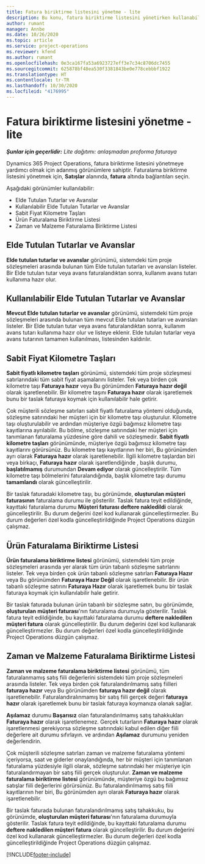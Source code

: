 ```yaml
---
title: Fatura biriktirme listesini yönetme - lite
description: Bu konu, fatura biriktirme listesini yönetirken kullanabileceğiniz çeşitli görünümler hakkında bilgi sağlar.
author: rumant
manager: Annbe
ms.date: 10/26/2020
ms.topic: article
ms.service: project-operations
ms.reviewer: kfend
ms.author: rumant
ms.openlocfilehash: 0e3ca167fa53a6923727eff3e7c34c8706dc7455
ms.sourcegitcommit: 625878bf48ea530f3381843be0e778cebbbf1922
ms.translationtype: HT
ms.contentlocale: tr-TR
ms.lasthandoff: 10/30/2020
ms.locfileid: "4176995"
---
```

# <a name="manage-the-billing-backlog---lite"></a>Fatura biriktirme listesini yönetme - lite

_**Şunlar için geçerlidir:** Lite dağıtımı: anlaşmadan proforma faturaya_

Dynamics 365 Project Operations, fatura biriktirme listesini yönetmeye yardımcı olmak için adanmış görünümlere sahiptir. Faturalama biriktirme listesini yönetmek için, **Satışlar** alanında, **fatura** altında bağlantıları seçin. 

Aşağıdaki görünümler kullanılabilir:

- Elde Tutulan Tutarlar ve Avanslar
- Kullanılabilir Elde Tutulan Tutarlar ve Avanslar
- Sabit Fiyat Kilometre Taşları
- Ürün Faturalama Biriktirme Listesi
- Zaman ve Malzeme Faturalama Biriktirme Listesi

## <a name="retainers-and-advances"></a>Elde Tutulan Tutarlar ve Avanslar

**Elde tutulan tutarlar ve avanslar** görünümü, sistemdeki tüm proje sözleşmeleri arasında bulunan tüm Elde tutulan tutarları ve avansları listeler. Bir Elde tutulan tutar veya avans faturalandıktan sonra, kullanım avans tutarı kullanıma hazır olur.

## <a name="available-retainers-and-advances"></a>Kullanılabilir Elde Tutulan Tutarlar ve Avanslar

**Mevcut Elde tutulan tutarlar ve avanslar** görünümü, sistemdeki tüm proje sözleşmeleri arasında bulunan tüm mevcut Elde tutulan tutarları ve avansları listeler. Bir Elde tutulan tutar veya avans faturalandıktan sonra, kullanım avans tutarı kullanıma hazır olur ve listeye eklenir. Elde tutulan tutarlar veya avans tutarının tamamen kullanılması, listesinden kaldırılır.

## <a name="fixed-price-milestones"></a>Sabit Fiyat Kilometre Taşları

**Sabit fiyatlı kilometre taşları** görünümü, sistemdeki tüm proje sözleşmesi satırlarındaki tüm sabit fiyat aşamalarını listeler. Tek veya birden çok kilometre taşı **Faturaya hazır** veya Bu görünümden **Faturaya hazır değil** olarak işaretlenebilir. Bir kilometre taşını **Faturaya hazır** olarak işaretlemek bunu bir taslak faturaya koymak için kullanılabilir hale getirir.

Çok müşterili sözleşme satırları sabit fiyatlı faturalama yöntemi olduğunda, sözleşme satırındaki her müşteri için bir kilometre taşı oluşturulur. Kilometre taşı oluşturulabilir ve ardından müşteriye özgü bağımsız kilometre taşı kayıtlarına ayrılabilir. Bu bölme, sözleşme satırındaki her müşteri için tanımlanan faturalama yüzdesine göre dahili ve sözleşmedir. **Sabit fiyatlı kilometre taşları** görünümünde, müşteriye özgü bağımsız kilometre taşı kayıtlarını görürsünüz. Bu kilometre taşı kayıtlarının her biri, Bu görünümden ayrı olarak **Faturaya hazır** olarak işaretlenebilir. İlgili kilometre taşlardan biri veya birkaçı, **Faturaya hazır** olarak işaretlendiğinde , başlık durumu, **başlatılmamış** durumundan **Devam ediyor** olarak güncelleştirilir. Tüm kilometre taşı bölmelerini faturalandığında, başlık kilometre taşı durumu **tamamlandı** olarak güncelleştirilir.

Bir taslak faturadaki kilometre taşı, bu görünümde, **oluşturulan müşteri faturasının** faturalama durumu ile gösterilir. Taslak fatura teyit edildiğinde, kayıttaki faturalama durumu **Müşteri faturası deftere nakledildi** olarak güncelleştirilir. Bu durum değerini özel kod kullanarak güncelleştirmezler. Bu durum değerleri özel kodla güncelleştirildiğinde Project Operations düzgün çalışmaz.

## <a name="product-billing-backlog"></a>Ürün Faturalama Biriktirme Listesi

**Ürün faturalama biriktirme listesi** görünümü, sistemdeki tüm proje sözleşmeleri arasında yer alarak tüm ürün tabanlı sözleşme satırlarını listeler. Tek veya birden çok ürün tabanlı sözleşme satırları **Faturaya Hazır** veya Bu görünümden **Faturaya Hazır Değil** olarak işaretlenebilir. Bir ürün tabanlı sözleşme satırını **Faturaya Hazır** olarak işaretlemek bunu bir taslak faturaya koymak için kullanılabilir hale getirir.

Bir taslak faturada bulunan ürün tabanlı bir sözleşme satırı, bu görünümde, **oluşturulan müşteri faturası**'nın faturalama durumuyla gösterilir. Taslak fatura teyit edildiğinde, bu kayıttaki faturalama durumu **deftere nakledilen müşteri fatura** olarak güncelleştirilir. Bu durum değerini özel kod kullanarak güncelleştirmezler. Bu durum değerleri özel kodla güncelleştirildiğinde Project Operations düzgün çalışmaz.

## <a name="time-and-material-billing-backlog"></a>Zaman ve Malzeme Faturalama Biriktirme Listesi

**Zaman ve malzeme faturalama biriktirme listesi** görünümü, tüm faturalanmamış satış fiili değerlerini sistemdeki tüm proje sözleşmeleri arasında listeler. Tek veya birden çok faturalandırılmamış satış fiilleri **faturaya hazır** veya Bu görünümden **faturaya hazır değil** olarak işaretlenebilir. Faturalandıralınmamış bir satış fiili gerçek değeri **faturaya hazır** olarak işaretlemek bunu bir taslak faturaya koymanıza olanak sağlar.

**Aşılamaz** durumu **Başarısız** olan faturalandırılmamış satış tahakkukları **Faturaya hazır** olarak işaretlenemez. Gerçek tutarların **Faturaya hazır** olarak işaretlenmesi gerekiyorsa sözleşme satırındaki kabul edilen diğer fiili değerlere ait durumu sıfırlayın. ve ardından **Aşılamaz** durumunu yeniden değerlendirin.

Çok müşterili sözleşme satırları zaman ve malzeme faturalama yöntemi içeriyorsa, saat ve giderler onaylandığında, her bir müşteri için tanımlanan faturalama yüzdesiyle ilgili olarak, sözleşme satırındaki her müşteriye için faturalandırmayan bir satış fiili gerçek oluşturulur. **Zaman ve malzeme faturalama biriktirme listesi** görünümünde, müşteriye özgü bu bağımsız satışlar fiili değerlerini görürsünüz. Bu faturalandırılmamış satış fiili kayıtlarının her biri, Bu görünümden ayrı olarak **Faturaya hazır** olarak işaretlenebilir.

Bir taslak faturada bulunan faturalandırılmamış satış tahakkuku, bu görünümde, **oluşturulan müşteri faturası**'nın faturalama durumuyla gösterilir. Taslak fatura teyit edildiğinde, bu kayıttaki faturalama durumu **deftere nakledilen müşteri fatura** olarak güncelleştirilir. Bu durum değerini özel kod kullanarak güncelleştirmezler. Bu durum değerleri özel kodla güncelleştirildiğinde Project Operations düzgün çalışmaz.


[!INCLUDE[footer-include](../../includes/footer-banner.md)]